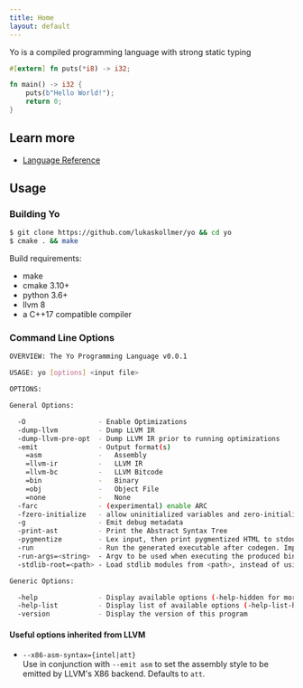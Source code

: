 ```yaml
---
title: Home
layout: default
---
```


Yo is a compiled programming language with strong static typing

```rust
#[extern] fn puts(*i8) -> i32;

fn main() -> i32 {
    puts(b"Hello World!");
    return 0;
}
```

## Learn more

- <a class="casual-underlined" href="/reference.html">Language Reference</a>
<!-- - <a class="casual-underlined" href="/docs/index.html">Documentation</a> -->


## Usage

### Building Yo

```bash
$ git clone https://github.com/lukaskollmer/yo && cd yo
$ cmake . && make
```

Build requirements:
- make
- cmake 3.10+
- python 3.6+
- llvm 8
- a C++17 compatible compiler


### Command Line Options

```bash
OVERVIEW: The Yo Programming Language v0.0.1

USAGE: yo [options] <input file>

OPTIONS:

General Options:

  -O                  - Enable Optimizations
  -dump-llvm          - Dump LLVM IR
  -dump-llvm-pre-opt  - Dump LLVM IR prior to running optimizations
  -emit               - Output format(s)
    =asm              -   Assembly
    =llvm-ir          -   LLVM IR
    =llvm-bc          -   LLVM Bitcode
    =bin              -   Binary
    =obj              -   Object File
    =none             -   None
  -farc               - (experimental) enable ARC
  -fzero-initialize   - allow uninitialized variables and zero-initialize them
  -g                  - Emit debug metadata
  -print-ast          - Print the Abstract Syntax Tree
  -pygmentize         - Lex input, then print pygmentized HTML to stdout
  -run                - Run the generated executable after codegen. Implies `--emit bin`
  -run-args=<string>  - Argv to be used when executing the produced binary. Implies `-run`
  -stdlib-root=<path> - Load stdlib modules from <path>, instead of using the bundled ones

Generic Options:

  -help               - Display available options (-help-hidden for more)
  -help-list          - Display list of available options (-help-list-hidden for more)
  -version            - Display the version of this program
```

#### Useful options inherited from LLVM
- `--x86-asm-syntax={intel|att}`  
    Use in conjunction with `--emit asm` to set the assembly style to be emitted by LLVM's X86 backend. Defaults to `att`.
